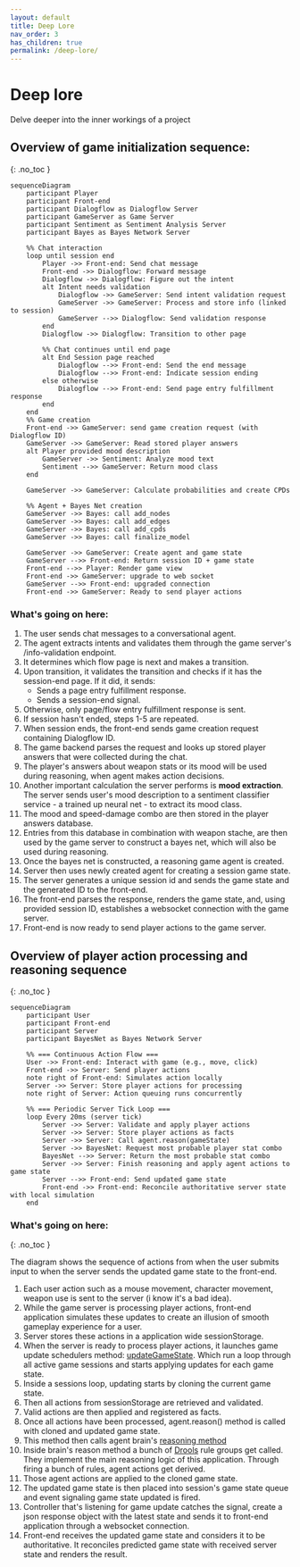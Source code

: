 ```yaml
---
layout: default
title: Deep Lore
nav_order: 3
has_children: true
permalink: /deep-lore/
---
```


# Deep lore

Delve deeper into the inner workings of a project

## Overview of game initialization sequence:
{: .no_toc }

```mermaid
sequenceDiagram
    participant Player
    participant Front-end
    participant Dialogflow as Dialogflow Server
    participant GameServer as Game Server
    participant Sentiment as Sentiment Analysis Server
    participant Bayes as Bayes Network Server

    %% Chat interaction
    loop until session end
        Player ->> Front-end: Send chat message
        Front-end ->> Dialogflow: Forward message
        Dialogflow ->> Dialogflow: Figure out the intent
        alt Intent needs validation
            Dialogflow ->> GameServer: Send intent validation request
            GameServer ->> GameServer: Process and store info (linked to session)
            GameServer -->> Dialogflow: Send validation response
        end
        Dialogflow ->> Dialogflow: Transition to other page
        
        %% Chat continues until end page
        alt End Session page reached
            Dialogflow -->> Front-end: Send the end message
            Dialogflow -->> Front-end: Indicate session ending
        else otherwise
            Dialogflow -->> Front-end: Send page entry fulfillment response
        end
    end
    %% Game creation
    Front-end ->> GameServer: send game creation request (with Dialogflow ID)
    GameServer ->> GameServer: Read stored player answers
    alt Player provided mood description
        GameServer ->> Sentiment: Analyze mood text
        Sentiment -->> GameServer: Return mood class
    end
    
    GameServer ->> GameServer: Calculate probabilities and create CPDs

    %% Agent + Bayes Net creation
    GameServer ->> Bayes: call add_nodes
    GameServer ->> Bayes: call add_edges
    GameServer ->> Bayes: call add_cpds
    GameServer ->> Bayes: call finalize_model

    GameServer ->> GameServer: Create agent and game state
    GameServer -->> Front-end: Return session ID + game state
    Front-end -->> Player: Render game view
    Front-end ->> GameServer: upgrade to web socket
    GameServer -->> Front-end: upgraded connection
    Front-end ->> GameServer: Ready to send player actions
```

### What's going on here:
1. The user sends chat messages to a conversational agent. 
2. The agent extracts intents and validates them through the game server's /info-validation endpoint. 
3. It determines which flow page is next and makes a transition. 
4. Upon transition, it validates the transition and checks if it has the session-end page. If it did, it sends:
   - Sends a page entry fulfillment response.
   - Sends a session-end signal.
5. Otherwise, only page/flow entry fulfillment response is sent.
6. If session hasn't ended, steps 1-5 are repeated.
7. When session ends, the front-end sends game creation request containing Dialogflow ID.
8. The game backend parses the request and looks up stored player answers that were collected during the chat.
9. The player's answers about weapon stats or its mood will be used during reasoning, when agent makes action decisions.
10. Another important calculation the server performs is **mood extraction**. The server sends user's mood description to a sentiment classifier service - a trained up neural net - to extract its mood class.
11. The mood and speed-damage combo are then stored in the player answers database.
12. Entries from this database in combination with weapon stache, are then used by the game server to construct a bayes net, which will also be used during reasoning.
13. Once the bayes net is constructed, a reasoning game agent is created.
14. Server then uses newly created agent for creating a session game state.
15. The server generates a unique session id and sends the game state and the generated ID to the front-end.
16. The front-end parses the response, renders the game state, and, using provided session ID, establishes a websocket connection with the game server.
17. Front-end is now ready to send player actions to the game server.

## Overview of player action processing and reasoning sequence
{: .no_toc }

```mermaid
sequenceDiagram
    participant User
    participant Front-end
    participant Server
    participant BayesNet as Bayes Network Server
    
    %% === Continuous Action Flow ===
    User ->> Front-end: Interact with game (e.g., move, click)
    Front-end ->> Server: Send player actions
    note right of Front-end: Simulates action locally
    Server ->> Server: Store player actions for processing
    note right of Server: Action queuing runs concurrently
    
    %% === Periodic Server Tick Loop ===
    loop Every 20ms (server tick)
        Server ->> Server: Validate and apply player actions
        Server ->> Server: Store player actions as facts
        Server ->> Server: Call agent.reason(gameState)
        Server ->> BayesNet: Request most probable player stat combo
        BayesNet -->> Server: Return the most probable stat combo
        Server ->> Server: Finish reasoning and apply agent actions to game state
        Server -->> Front-end: Send updated game state
        Front-end ->> Front-end: Reconcile authoritative server state with local simulation
    end
```

### What's going on here:
{: .no_toc }

The diagram shows the sequence of actions from when the user submits input to when the server sends the updated game state to the front-end.

1. Each user action such as a mouse movement, character movement, weapon use is sent to the server (i know it's a bad idea).
2. While the game server is processing player actions, front-end application simulates these updates to create an illusion of smooth gameplay experience for a user. 
3. Server stores these actions in a application wide sessionStorage. 
4. When the server is ready to process player actions, it launches game update schedulers method: [updateGameState](https://github.com/rchDev/game-of-points/blob/main/game-of-points-be/src/main/java/io/rizvan/GameStateUpdateScheduler.java#L51-L88). Which run a loop through all active game sessions and starts applying updates for each game state. 
5. Inside a sessions loop, updating starts by cloning the current game state. 
6. Then all actions from sessionStorage are retrieved and validated. 
7. Valid actions are then applied and registered as facts. 
8. Once all actions have been processed, agent.reason() method is called with cloned and updated game state. 
9. This method then calls agent brain's [reasoning method](https://github.com/rchDev/game-of-points/blob/main/game-of-points-be/src/main/java/io/rizvan/beans/actors/agent/DroolsBrain.java#L271-L307)
10. Inside brain's reason method a bunch of [Drools](https://www.drools.org/) rule groups get called. They implement the main reasoning logic of this application. Through firing a bunch of rules, agent actions get derived.
11. Those agent actions are applied to the cloned game state. 
12. The updated game state is then placed into session's game state queue and event signaling game state updated is fired. 
13. Controller that's listening for game update catches the signal, create a json response object with the latest state and sends it to front-end application through a websocket connection. 
14. Front-end receives the updated game state and considers it to be authoritative. It reconciles predicted game state with received server state and renders the result.
